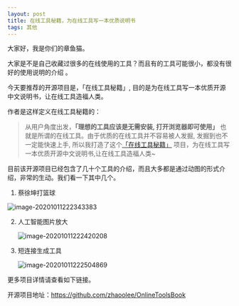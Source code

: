 ```yaml
---
layout: post
title: 在线工具秘籍，为在线工具写一本优质说明书
tags: 其他
---
```


大家好，我是你们的章鱼猫。

大家是不是自己收藏过很多的在线使用的工具？而且有的工具可能很小，都没有很好的使用说明的介绍 。

今天要推荐的开源项目是，「在线工具秘籍」, 目的是为在线工具写一本优质开源中文说明书，让在线工具造福人类。

作者是这样定义在线工具秘籍的：

> 从用户角度出发，**「理想的工具应该是无需安装, 打开浏览器即可使用」** 也就是所谓的在线工具。由于优质的在线工具并不容易被人发掘, 发掘到也不一定能快速上手, 所以我打造了这个[「在线工具秘籍」](https://github.com/zhaoolee/OnlineToolsBook) 项目，为在线工具写一本优质开源中文说明书,让在线工具造福人类~

目前该开源项目已经包含了几十个工具的介绍，而且大多都是通过动图的形式介绍，非常的生动。我们看一下其中几个。

1. 蔡徐坤打篮球

![image-20201011222343383](https://7465-test-3c9b5e-books-1301492295.tcb.qcloud.la/mac_github_images/compress_image-20201011222343383.png)

2. 人工智能图片放大

   ![image-20201011222420208](https://7465-test-3c9b5e-books-1301492295.tcb.qcloud.la/mac_github_images/compress_image-20201011222420208.png)

3. 短连接生成工具

   ![image-20201011222504869](https://7465-test-3c9b5e-books-1301492295.tcb.qcloud.la/mac_github_images/compress_image-20201011222504869.png)

更多项目详情请查看如下链接。

开源项目地址：https://github.com/zhaoolee/OnlineToolsBook